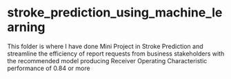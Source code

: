 # stroke_prediction_using_machine_learning
This folder is where I have done Mini Project in Stroke Prediction and streamline the efficiency of report requests from  business stakeholders with the recommended model producing Receiver Operating Characteristic  performance of 0.84 or more
